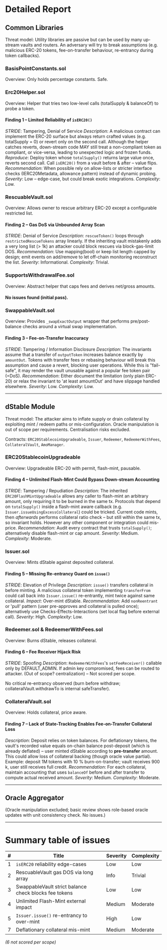# Detailed Report

## Common Libraries
Threat model: Utility libraries are passive but can be used by many up-stream vaults and routers. An adversary will try to break assumptions (e.g. malicious ERC-20 tokens, fee-on-transfer behaviour, re-entrancy during token callbacks).

### BasisPointConstants.sol
Overview: Only holds percentage constants. Safe.

### Erc20Helper.sol
Overview: Helper that tries two low-level calls (totalSupply & balanceOf) to probe a token.

#### Finding 1 – Limited Reliability of `isERC20()`
*STRIDE*: Tampering, Denial of Service
*Description*: A malicious contract can implement the ERC-20 surface but always return crafted values (e.g. totalSupply = 0) or revert only on the second call. Although the helper catches reverts, down-stream code MAY still treat a non-compliant token as compliant, or vice-versa, leading to unexpected logic and frozen funds.
*Reproduce*: Deploy token whose `totalSupply()` returns large value once, reverts second call. Call `isERC20()` from a vault before & after – value flips.
*Recommendation*: When possible rely on allow-lists or stricter interface checks (IERC20Metadata, allowance pattern) instead of dynamic probing.
*Severity*: Low – edge-case, but could break exotic integrations.
*Complexity*: Low.

### RescuableVault.sol
Overview: Allows owner to rescue arbitrary ERC-20 except a configurable restricted list.

#### Finding 2 – Gas DoS via Unbounded Array Scan
*STRIDE*: Denial of Service
*Description*: `rescueToken()` loops through `restrictedRescueTokens` array linearly. If the inheriting vault mistakenly adds a very long list (> 1k) an attacker could block rescues via block-gas-limit DOS.
*Recommendation*: Use mapping(bool) or keep list length capped by design; emit events on add/remove to let off-chain monitoring reconstruct the list.
*Severity*: Informational.
*Complexity*: Trivial.

### SupportsWithdrawalFee.sol
Overview: Abstract helper that caps fees and derives net/gross amounts.

#### No issues found (initial pass).

### SwappableVault.sol
Overview: Provides `_swapExactOutput` wrapper that performs pre/post-balance checks around a virtual swap implementation.

#### Finding 3 – Fee-on-Transfer Inaccuracy
*STRIDE*: Tampering / Information Disclosure
*Description*: The invariants assume that a transfer of `outputToken` increases balance exactly by `amountOut`. Tokens with transfer fees or rebasing behaviour will break this assumption and cause a revert, blocking user operations. While this is "fail-safe", it may render the vault unusable against a popular fee token pair (=DoS).
*Recommendation*: Either document the limitation (only plain ERC-20) or relax the invariant to 'at least amountOut' and have slippage handled elsewhere.
*Severity*: Low.
*Complexity*: Low.

---

## dStable Module
Threat model: The attacker aims to inflate supply or drain collateral by exploiting mint / redeem paths or mis-configuration. Oracle manipulation is out of scope per requirements. Centralisation risks excluded.

Contracts: `ERC20StablecoinUpgradeable`, `Issuer`, `Redeemer`, `RedeemerWithFees`, `CollateralVault`, `AmoManager`.

### ERC20StablecoinUpgradeable
Overview: Upgradeable ERC-20 with permit, flash-mint, pausable.

#### Finding 4 – Unlimited Flash-Mint Could Bypass Down-stream Accounting
*STRIDE*: Tampering / Repudiation
*Description*: The inherited `ERC20FlashMintUpgradeable` allows any caller to flash-mint an arbitrary amount, only requiring it to be burned in the same tx. Protocols that depend on `totalSupply()` inside a flash-mint aware callback (e.g. `Issuer.issueUsingExcessCollateral`) could be tricked. Current code mints, then *afterwards* performs collateral ratio check – but still within the same tx, so invariant holds. However any other component or integration could mis-price.
*Recommendation*: Audit every contract that trusts `totalSupply()`; alternatively disable flash-mint or cap amount.
*Severity*: Medium.
*Complexity*: Moderate.

### Issuer.sol
Overview: Mints dStable against deposited collateral.

#### Finding 5 – Missing Re-entrancy Guard on `issue()`
*STRIDE*: Elevation of Privilege
*Description*: `issue()` transfers collateral in before minting. A malicious collateral token implementing `transferFrom` could call back into `Issuer.issue()` re-entrantly, mint twice against same collateral.
*Impact*: Over-mint dStable.
*Recommendation*: Add `nonReentrant` or 'pull' pattern (user pre-approves and collateral is pulled once); alternatively use Checks-Effects-Interactions (set local flag before external call).
*Severity*: High.
*Complexity*: Low.

### Redeemer.sol & RedeemerWithFees.sol
Overview: Burns dStable, releases collateral.

#### Finding 6 – Fee Receiver Hijack Risk
*STRIDE*: Spoofing
*Description*: `RedeemerWithFees`'s `setFeeReceiver()` callable only by DEFAULT_ADMIN. If admin key compromised, fees can be routed to attacker. (Out of scope? centralization) – Not scored per scope.

No critical re-entrancy observed (burn before withdraw; collateralVault.withdrawTo is internal safeTransfer).

### CollateralVault.sol
Overview: Holds collateral, price aware.

#### Finding 7 – Lack of State-Tracking Enables Fee-on-Transfer Collateral Loss
*Description*: Deposit relies on token balances. For deflationary tokens, the vault's recorded value equals on-chain balance post-deposit (which is already deflated) – user minted dStable according to **pre-transfer** amount. This could allow loss of collateral backing (though oracle value partial). Example: deposit 1M tokens with 10 % burn-on-transfer; vault receives 900 k, user still receives full credit.
*Recommendation*: For each collateral, maintain accounting that uses `balanceOf` before and after transfer to compute actual received amount.
*Severity*: Medium.
*Complexity*: Moderate.

---

## Oracle Aggregator
(Oracle manipulation excluded; basic review shows role-based oracle updates with unit consistency check. No issues.)

---

# Summary table of issues
| # | Title | Severity | Complexity |
|---|-------|----------|------------|
| 1 | `isERC20` reliability edge-cases | Low | Low |
| 2 | RescuableVault gas DOS via long array | Info | Trivial |
| 3 | SwappableVault strict balance check blocks fee tokens | Low | Low |
| 4 | Unlimited Flash-Mint external impact | Medium | Moderate |
| 5 | `Issuer.issue()` re-entrancy to over-mint | High | Low |
| 7 | Deflationary collateral mis-mint | Medium | Moderate |

*(6 not scored per scope)*